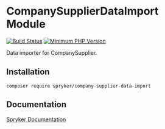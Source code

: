 # CompanySupplierDataImport Module
[![Build Status](https://travis-ci.org/spryker/company-supplier-data-import.svg)](https://travis-ci.org/spryker/company-supplier-data-import)
[![Minimum PHP Version](https://img.shields.io/badge/php-%3E%3D%207.2-8892BF.svg)](https://php.net/)

Data importer for CompanySupplier.

## Installation

```
composer require spryker/company-supplier-data-import
```

## Documentation

[Spryker Documentation](https://academy.spryker.com/developing_with_spryker/module_guide/modules.html)
